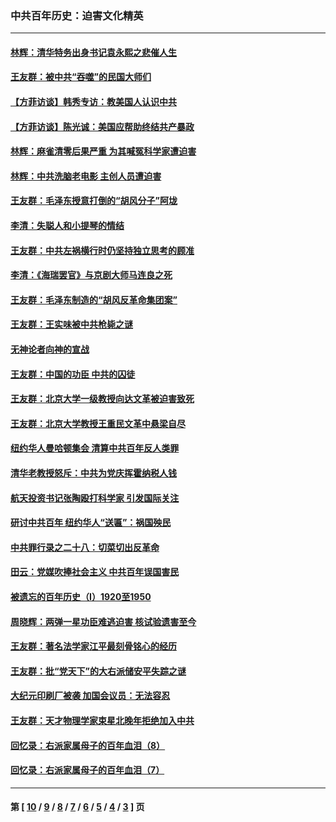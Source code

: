 ### 中共百年历史：迫害文化精英
---
#### [林辉：清华特务出身书记袁永熙之悲催人生](../../pages/nf1176111/n13997413.md?05180430) 
#### [王友群：被中共“吞噬”的民国大师们](../../pages/nf1176111/n13942620.md?05180430) 
#### [【方菲访谈】韩秀专访：教美国人认识中共](../../pages/nf1176111/n13821310.md?05180430) 
#### [【方菲访谈】陈光诚：美国应帮助终结共产暴政](../../pages/nf1176111/n13759521.md?05180430) 
#### [林辉：麻雀清零后果严重 为其喊冤科学家遭迫害](../../pages/nf1176111/n13746900.md?05180430) 
#### [林辉：中共洗脑老电影 主创人员遭迫害](../../pages/nf1176111/n13699437.md?05180430) 
#### [王友群：毛泽东授意打倒的“胡风分子”阿垅](../../pages/nf1176111/n13592541.md?05180430) 
#### [李清：失聪人和小提琴的情结](../../pages/nf1176111/n13459280.md?05180430) 
#### [王友群：中共左祸横行时仍坚持独立思考的顾准](../../pages/nf1176111/n13444722.md?05180430) 
#### [李清：《海瑞罢官》与京剧大师马连良之死](../../pages/nf1176111/n13412316.md?05180430) 
#### [王友群：毛泽东制造的“胡风反革命集团案”](../../pages/nf1176111/n13324909.md?05180430) 
#### [王友群：王实味被中共枪毙之谜](../../pages/nf1176111/n13307502.md?05180430) 
#### [无神论者向神的宣战](../../pages/nf1176111/n13281535.md?05180430) 
#### [王友群：中国的功臣 中共的囚徒](../../pages/nf1176111/n13291790.md?05180430) 
#### [王友群：北京大学一级教授向达文革被迫害致死](../../pages/nf1176111/n13150966.md?05180430) 
#### [王友群：北京大学教授王重民文革中悬梁自尽](../../pages/nf1176111/n13084645.md?05180430) 
#### [纽约华人曼哈顿集会 清算中共百年反人类罪](../../pages/nf1176111/n13084157.md?05180430) 
#### [清华老教授怒斥：中共为党庆挥霍纳税人钱](../../pages/nf1176111/n13071430.md?05180430) 
#### [航天投资书记张陶殴打科学家 引发国际关注](../../pages/nf1176111/n13069132.md?05180430) 
#### [研讨中共百年 纽约华人“送匾”：祸国殃民](../../pages/nf1176111/n13057367.md?05180430) 
#### [中共罪行录之二十八：切菜切出反革命](../../pages/nf1176111/n13030600.md?05180430) 
#### [田云：党媒吹捧社会主义 中共百年误国害民](../../pages/nf1176111/n13006682.md?05180430) 
#### [被遗忘的百年历史（I）1920至1950](../../pages/nf1176111/n12986411.md?05180430) 
#### [周晓辉：两弹一星功臣难逃迫害 核试验遗害至今](../../pages/nf1176111/n12974997.md?05180430) 
#### [王友群：著名法学家江平最刻骨铭心的经历](../../pages/nf1176111/n12970787.md?05180430) 
#### [王友群：批“党天下”的大右派储安平失踪之谜](../../pages/nf1176111/n12954229.md?05180430) 
#### [大纪元印刷厂被袭 加国会议员：无法容忍](../../pages/nf1176111/n12883028.md?05180430) 
#### [王友群：天才物理学家束星北晚年拒绝加入中共](../../pages/nf1176111/n12792913.md?05180430) 
#### [回忆录：右派家属母子的百年血泪（8）](../../pages/nf1176111/n12706196.md?05180430) 
#### [回忆录：右派家属母子的百年血泪（7）](../../pages/nf1176111/n12706191.md?05180430) 

---
#### 第 [ [10](./10.md?05180430) / [9](./9.md?05180430) / [8](./8.md?05180430) / [7](./7.md?05180430) / [6](./6.md?05180430) / [5](./5.md?05180430) / [4](./4.md?05180430) / [3](./3.md?05180430) ] 页
